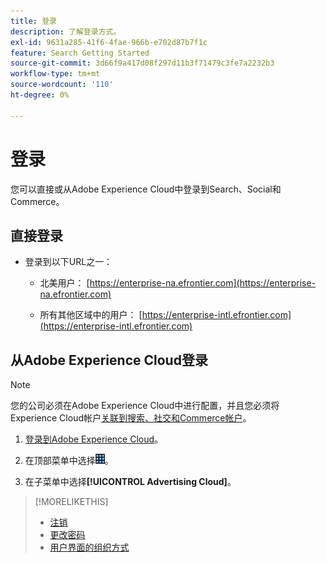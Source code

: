 ```yaml
---
title: 登录
description: 了解登录方式。
exl-id: 9631a285-41f6-4fae-966b-e702d87b7f1c
feature: Search Getting Started
source-git-commit: 3d66f9a417d08f297d11b3f71479c3fe7a2232b3
workflow-type: tm+mt
source-wordcount: '110'
ht-degree: 0%

---
```


# 登录

您可以直接或从Adobe Experience Cloud中登录到Search、Social和Commerce。

## 直接登录

* 登录到以下URL之一：

   * 北美用户： [https://enterprise-na.efrontier.com](https://enterprise-na.efrontier.com)

   * 所有其他区域中的用户： [https://enterprise-intl.efrontier.com](https://enterprise-intl.efrontier.com)

## 从Adobe Experience Cloud登录

>[!NOTE]
>
>您的公司必须在Adobe Experience Cloud中进行配置，并且您必须将Experience Cloud帐户[关联到搜索、社交和Commerce帐户](https://experiencecloud.adobe.com/resources/help/en_US/mcloud/organizations.html)。

1. [登录到Adobe Experience Cloud](https://experienceleague.adobe.com/docs/core-services/interface/experience-cloud.html#signin)。

1. 在顶部菜单中选择![解决方案选择器](/help/search-social-commerce/assets/menu-icon.png "解决方案选择器")。

1. 在子菜单中选择&#x200B;**[!UICONTROL Advertising Cloud]**。

>[!MORELIKETHIS]
>
>* [注销](log-out.md)
>* [更改密码](/help/search-social-commerce/tools/password-change.md)
>* [用户界面的组织方式](user-interface.md)
